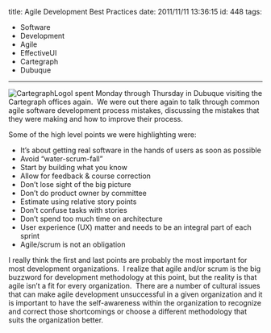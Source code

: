 title: Agile Development Best Practices
date: 2011/11/11 13:36:15
id: 448
tags:
- Software
- Development
- Agile
- EffectiveUI
- Cartegraph
- Dubuque
---
![CartegraphLogo](http://www.s-church.net/journal_images/Windows-Live-Writer/Back-from-Dubuque_AFDB/CartegraphLogo_3.png "CartegraphLogo")I spent Monday through Thursday in Dubuque visiting the Cartegraph offices again.  We were out there again to talk through common agile software development process mistakes, discussing the mistakes that they were making and how to improve their process. 

Some of the high level points we were highlighting were:

*   It’s about getting real software in the hands of users as soon as possible
*   Avoid “water-scrum-fall”
*   Start by building what you know
*   Allow for feedback & course correction
*   Don’t lose sight of the big picture
*   Don’t do product owner by committee
*   Estimate using relative story points
*   Don’t confuse tasks with stories
*   Don’t spend too much time on architecture
*   User experience (UX) matter and needs to be an integral part of each sprint
*   Agile/scrum is not an obligation

I really think the first and last points are probably the most important for most development organizations.  I realize that agile and/or scrum is the big buzzword for development methodology at this point, but the reality is that agile isn’t a fit for every organization.  There are a number of cultural issues that can make agile development unsuccessful in a given organization and it is important to have the self-awareness within the organization to recognize and correct those shortcomings or choose a different methodology that suits the organization better.